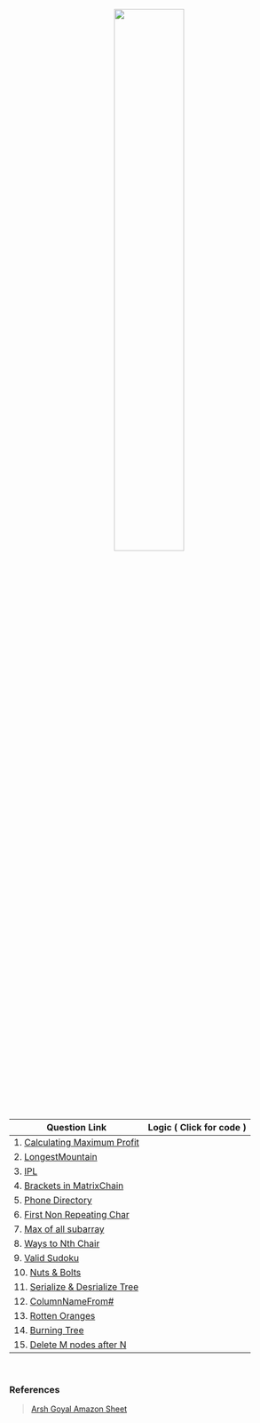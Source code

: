 <p align="center">
  <img src="https://pnggrid.com/wp-content/uploads/2021/05/Amazon-Logo-Transparent-1024x310.png" height="50%" width="50%">
</p>

<br/>

| Question Link     | Logic ( Click for code )      |
| -----------   | ----------- |
| 1. [Calculating Maximum Profit](https://practice.geeksforgeeks.org/problems/maximum-profit4657/1) | |
| 2. [LongestMountain](https://leetcode.com/problems/longest-mountain-in-array/) | |
| 3. [IPL](https://practice.geeksforgeeks.org/problems/deee0e8cf9910e7219f663c18d6d640ea0b87f87/1/) | |
| 4. [Brackets in MatrixChain](https://practice.geeksforgeeks.org/problems/brackets-in-matrix-chain-multiplication1024/1/) |  |
| 5. [Phone Directory](https://practice.geeksforgeeks.org/problems/phone-directory4628/1/) | |
| 6. [First Non Repeating Char](https://practice.geeksforgeeks.org/problems/first-non-repeating-character-in-a-stream1216/1) |  |
| 7. [Max of all subarray](https://practice.geeksforgeeks.org/problems/maximum-of-all-subarrays-of-size-k3101/1) | |
| 8. [Ways to Nth Chair](https://practice.geeksforgeeks.org/problems/count-ways-to-nth-stairorder-does-not-matter1322/1/) | |
| 9. [Valid Sudoku](https://practice.geeksforgeeks.org/problems/is-sudoku-valid4820/1/) | |
| 10. [Nuts & Bolts](https://practice.geeksforgeeks.org/problems/nuts-and-bolts-problem0431/1) | |
| 11. [ Serialize & Desrialize Tree ](https://practice.geeksforgeeks.org/problems/serialize-and-deserialize-a-binary-tree/1) | |
| 12. [ColumnNameFrom#](https://practice.geeksforgeeks.org/problems/column-name-from-a-given-column-number4244/1/) | |
| 13. [Rotten Oranges](https://leetcode.com/problems/rotting-oranges/) | |
| 14. [Burning Tree](https://practice.geeksforgeeks.org/problems/burning-tree/1/) | |
| 15. [Delete M nodes after N](https://practice.geeksforgeeks.org/problems/delete-n-nodes-after-m-nodes-of-a-linked-list/1/) | |


<br/>

### References <br/>
> [Arsh Goyal Amazon Sheet](https://docs.google.com/document/d/1KH9GVaUCET-y5SL5sg6DAnon9XwRRW-sPiyJ2p7FRLs/edit?usp=sharing)
